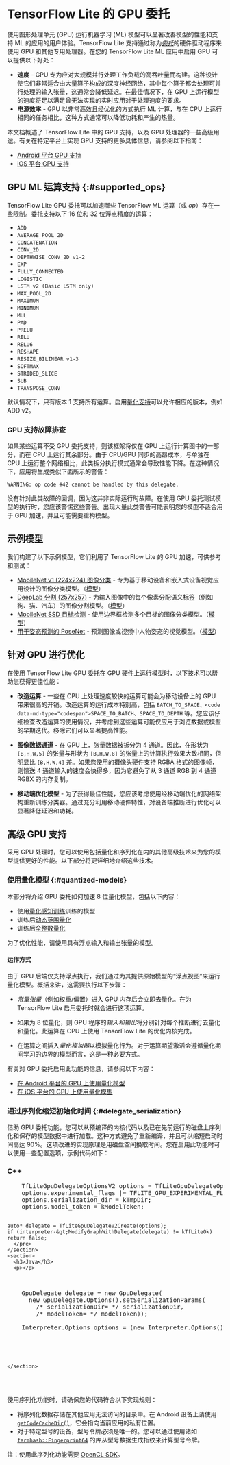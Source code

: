 # TensorFlow Lite 的 GPU 委托

使用图形处理单元 (GPU) 运行机器学习 (ML) 模型可以显著改善模型的性能和支持 ML 的应用的用户体验。TensorFlow Lite 支持通过称为[*委托*](./delegates)的硬件驱动程序来使用 GPU 和其他专用处理器。在您的 TensorFlow Lite ML 应用中启用 GPU 可以提供以下好处：

- **速度** - GPU 专为应对大规模并行处理工作负载的高吞吐量而构建。这种设计使它们非常适合由大量算子构成的深度神经网络，其中每个算子都会处理可并行处理的输入张量，这通常会降低延迟。在最佳情况下，在 GPU 上运行模型的速度将足以满足曾无法实现的实时应用对于处理速度的要求。
- **电源效率** - GPU 以非常高效且经优化的方式执行 ML 计算，与在 CPU 上运行相同的任务相比，这种方式通常可以降低功耗和产生的热量。

本文档概述了 TensorFlow Lite 中的 GPU 支持，以及 GPU 处理器的一些高级用途。有关在特定平台上实现 GPU 支持的更多具体信息，请参阅以下指南：

- [Android 平台 GPU 支持](../android/delegates/gpu)
- [iOS 平台 GPU 支持](../ios/delegates/gpu)

## GPU ML 运算支持 {:#supported_ops}

TensorFlow Lite GPU 委托可以加速哪些 TensorFlow ML 运算（或 *op*）存在一些限制。委托支持以下 16 位和 32 位浮点精度的运算：

- `ADD`
- `AVERAGE_POOL_2D`
- `CONCATENATION`
- `CONV_2D`
- `DEPTHWISE_CONV_2D v1-2`
- `EXP`
- `FULLY_CONNECTED`
- `LOGISTIC`
- `LSTM v2 (Basic LSTM only)`
- `MAX_POOL_2D`
- `MAXIMUM`
- `MINIMUM`
- `MUL`
- `PAD`
- `PRELU`
- `RELU`
- `RELU6`
- `RESHAPE`
- `RESIZE_BILINEAR v1-3`
- `SOFTMAX`
- `STRIDED_SLICE`
- `SUB`
- `TRANSPOSE_CONV`

默认情况下，只有版本 1 支持所有运算。启用[量化支持](#quantized-models)可以允许相应的版本，例如 ADD v2。

### GPU 支持故障排查

如果某些运算不受 GPU 委托支持，则该框架将仅在 GPU 上运行计算图中的一部分，而在 CPU 上运行其余部分。由于 CPU/GPU 同步的高昂成本，与单独在 CPU 上运行整个网络相比，此类拆分执行模式通常会导致性能下降。在这种情况下，应用将生成类似下面所示的警告：

```none
WARNING: op code #42 cannot be handled by this delegate.
```

没有针对此类故障的回调，因为这并非实际运行时故障。在使用 GPU 委托测试模型的执行时，您应该警惕这些警告。出现大量此类警告可能表明您的模型不适合用于 GPU 加速，并且可能需要重构模型。

## 示例模型

我们构建了以下示例模型，它们利用了 TensorFlow Lite 的 GPU 加速，可供参考和测试：

- [MobileNet v1 (224x224) 图像分类](https://ai.googleblog.com/2017/06/mobilenets-open-source-models-for.html) - 专为基于移动设备和嵌入式设备视觉应用设计的图像分类模型。（[模型](https://tfhub.dev/google/imagenet/mobilenet_v1_100_224/classification/5)）
- [DeepLab 分割 (257x257)](https://ai.googleblog.com/2018/03/semantic-image-segmentation-with.html) - 为输入图像中的每个像素分配语义标签（例如狗、猫、汽车）的图像分割模型。（[模型](https://tfhub.dev/tensorflow/lite-model/deeplabv3/1/default/1)）
- [MobileNet SSD 目标检测](https://ai.googleblog.com/2018/07/accelerated-training-and-inference-with.html) - 使用边界框检测多个目标的图像分类模型。（[模型](https://storage.googleapis.com/download.tensorflow.org/models/tflite/gpu/mobile_ssd_v2_float_coco.tflite)）
- [用于姿态预测的 PoseNet](https://github.com/tensorflow/tfjs-models/tree/master/pose-detection) - 预测图像或视频中人物姿态的视觉模型。（[模型](https://tfhub.dev/tensorflow/lite-model/posenet/mobilenet/float/075/1/default/1)）

## 针对 GPU 进行优化

在使用 TensorFlow Lite GPU 委托在 GPU 硬件上运行模型时，以下技术可以帮助您获得更佳性能：

- **改造运算** - 一些在 CPU 上处理速度较快的运算可能会为移动设备上的 GPU 带来很高的开销。改造运算的运行成本特别高，包括 `BATCH_TO_SPACE、<code data-md-type="codespan">SPACE_TO_BATCH`、`SPACE_TO_DEPTH` 等。您应该仔细检查改造运算的使用情况，并考虑到这些运算可能仅应用于浏览数据或模型的早期迭代。移除它们可以显著提高性能。

- **图像数据通道** - 在 GPU 上，张量数据被拆分为 4 通道。因此，在形状为 `[B,H,W,5]` 的张量与形状为 `[B,H,W,8]` 的张量上的计算执行效果大致相同，但明显比 `[B,H,W,4]` 差。如果您使用的摄像头硬件支持 RGBA 格式的图像帧，则馈送 4 通道输入的速度会快得多，因为它避免了从 3 通道 RGB 到 4 通道 RGBX 的内存复制。

- **移动端优化模型** - 为了获得最佳性能，您应该考虑使用经移动端优化的网络架构重新训练分类器。通过充分利用移动硬件特性，对设备端推断进行优化可以显著降低延迟和功耗。

## 高级 GPU 支持

采用 GPU 处理时，您可以使用包括量化和序列化在内的其他高级技术来为您的模型提供更好的性能。以下部分将更详细地介绍这些技术。

### 使用量化模型 {:#quantized-models}

本部分将介绍 GPU 委托如何加速 8 位量化模型，包括以下内容：

- 使用[量化感知训练](https://www.tensorflow.org/model_optimization/guide/quantization/training)训练的模型
- 训练后[动态范围量化](https://www.tensorflow.org/lite/performance/post_training_quant)
- 训练后[全整数量化](https://www.tensorflow.org/lite/performance/post_training_integer_quant)

为了优化性能，请使用具有浮点输入和输出张量的模型。

#### 运作方式

由于 GPU 后端仅支持浮点执行，我们通过为其提供原始模型的“浮点视图”来运行量化模型。概括来讲，这需要执行以下步骤：

- *常量张量*（例如权重/偏置）进入 GPU 内存后会立即去量化。在为 TensorFlow Lite 启用委托时就会进行这项运算。

- 如果为 8 位量化，则 GPU 程序的*输入和输出*将分别针对每个推断进行去量化和量化。此运算在 CPU 上使用 TensorFlow Lite 的优化内核完成。

- 在运算之间插入*量化模拟器*以模拟量化行为。对于运算期望激活会遵循量化期间学习的边界的模型而言，这是一种必要方式。

有关对 GPU 委托启用此功能的信息，请参阅以下内容：

- [在 Android 平台的 GPU 上使用量化模型](../android/delegates/gpu#quantized-models)
- [在 iOS 平台的 GPU 上使用量化模型](../ios/delegates/gpu#quantized-models)

### 通过序列化缩短初始化时间 {:#delegate_serialization}

借助 GPU 委托功能，您可以从预编译的内核代码以及已在先前运行的磁盘上序列化和保存的模型数据中进行加载。这种方式避免了重新编译，并且可以缩短启动时间高达 90%。这项改进的实现原理是用磁盘空间换取时间。您在启用此功能时可以使用一些配置选项，示例代码如下：

<div>
  <devsite-selector>
    <section>
      <h3>C++</h3>
      <p></p>
<pre class="prettyprint lang-cpp">    TfLiteGpuDelegateOptionsV2 options = TfLiteGpuDelegateOptionsV2Default();
    options.experimental_flags |= TFLITE_GPU_EXPERIMENTAL_FLAGS_ENABLE_SERIALIZATION;
    options.serialization_dir = kTmpDir;
    options.model_token = kModelToken;

    auto* delegate = TfLiteGpuDelegateV2Create(options);
    if (interpreter-&gt;ModifyGraphWithDelegate(delegate) != kTfLiteOk) return false;
      </pre>
    </section>
    <section>
      <h3>Java</h3>
      <p></p>
<pre class="prettyprint lang-java">    GpuDelegate delegate = new GpuDelegate(
      new GpuDelegate.Options().setSerializationParams(
        /* serializationDir= */ serializationDir,
        /* modelToken= */ modelToken));

    Interpreter.Options options = (new Interpreter.Options()).addDelegate(delegate);
      </pre>
    </section>
  </devsite-selector>
</div>

使用序列化功能时，请确保您的代码符合以下实现规则：

- 将序列化数据存储在其他应用无法访问的目录中。在 Android 设备上请使用 [`getCodeCacheDir()`](https://developer.android.com/reference/android/content/Context#getCacheDir())，它会指向当前应用的私有位置。
- 对于特定型号的设备，型号令牌必须是唯一的。您可以通过使用诸如 [`farmhash::Fingerprint64`](https://github.com/google/farmhash) 的库从型号数据生成指纹来计算型号令牌。

注：使用此序列化功能需要 [OpenCL SDK](https://github.com/KhronosGroup/OpenCL-SDK)。
